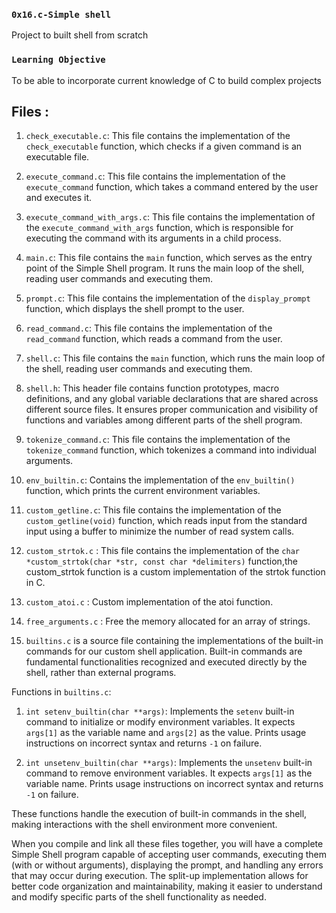 ### `0x16.c-Simple shell`
Project to built shell from scratch

### `Learning Objective`
To be able to incorporate current knowledge of C to build complex projects


## Files : ##

1. `check_executable.c`: This file contains the implementation of the `check_executable` function, which checks if a given command is an executable file.

2. `execute_command.c`: This file contains the implementation of the `execute_command` function, which takes a command entered by the user and executes it.

3. `execute_command_with_args.c`: This file contains the implementation of the `execute_command_with_args` function, which is responsible for executing the command with its arguments in a child process.

4. `main.c`: This file contains the `main` function, which serves as the entry point of the Simple Shell program. It runs the main loop of the shell, reading user commands and executing them.

5. `prompt.c`: This file contains the implementation of the `display_prompt` function, which displays the shell prompt to the user.

6. `read_command.c`: This file contains the implementation of the `read_command` function, which reads a command from the user.

7. `shell.c`: This file contains the `main` function, which runs the main loop of the shell, reading user commands and executing them.

8. `shell.h`: This header file contains function prototypes, macro definitions, and any global variable declarations that are shared across different source files. It ensures proper communication and visibility of functions and variables among different parts of the shell program.

9. `tokenize_command.c`: This file contains the implementation of the `tokenize_command` function, which tokenizes a command into individual arguments.

10. `env_builtin.c`: Contains the implementation of the `env_builtin()` function, which prints the current environment variables.

11. `custom_getline.c`: This file contains the implementation of the `custom_getline(void)` function, which reads input from the standard input using a buffer to minimize the number of read system calls.

12. `custom_strtok.c` : This file contains the implementation of the `char *custom_strtok(char *str, const char *delimiters)` function,the custom_strtok function is a custom implementation of the strtok function in C.

13. `custom_atoi.c` : Custom implementation of the atoi function.

14. `free_arguments.c` : Free the memory allocated for an array of strings.

15. `builtins.c` is a source file containing the implementations of the built-in commands for our custom shell application. Built-in commands are fundamental functionalities recognized and executed directly by the shell, rather than external programs.

Functions in `builtins.c`:

1. `int setenv_builtin(char **args)`: Implements the `setenv` built-in command to initialize or modify environment variables. It expects `args[1]` as the variable name and `args[2]` as the value. Prints usage instructions on incorrect syntax and returns `-1` on failure.

2. `int unsetenv_builtin(char **args)`: Implements the `unsetenv` built-in command to remove environment variables. It expects `args[1]` as the variable name. Prints usage instructions on incorrect syntax and returns `-1` on failure.

These functions handle the execution of built-in commands in the shell, making interactions with the shell environment more convenient.

When you compile and link all these files together, you will have a complete Simple Shell program capable of accepting user commands, executing them (with or without arguments), displaying the prompt, and handling any errors that may occur during execution. The split-up implementation allows for better code organization and maintainability, making it easier to understand and modify specific parts of the shell functionality as needed.
